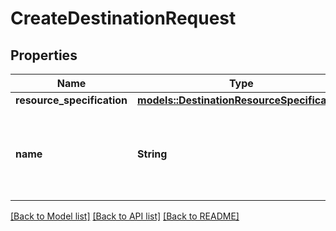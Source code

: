 # CreateDestinationRequest

## Properties

Name | Type | Description | Notes
------------ | ------------- | ------------- | -------------
**resource_specification** | [**models::DestinationResourceSpecification**](DestinationResourceSpecification.md) |  | 
**name** | **String** | A developer-defined name to help identify this destination. | 

[[Back to Model list]](../README.md#documentation-for-models) [[Back to API list]](../README.md#documentation-for-api-endpoints) [[Back to README]](../README.md)



